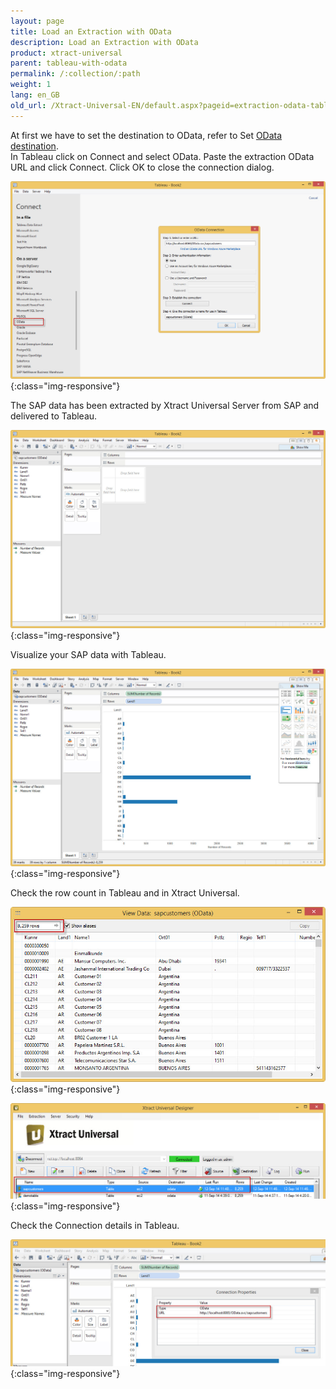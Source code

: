 ```yaml
---
layout: page
title: Load an Extraction with OData
description: Load an Extraction with OData
product: xtract-universal
parent: tableau-with-odata
permalink: /:collection/:path
weight: 1
lang: en_GB
old_url: /Xtract-Universal-EN/default.aspx?pageid=extraction-odata-tableau
---
```


At first we have to set the destination to OData, refer to Set [OData destination]().<br>
In Tableau click on Connect and select OData. Paste the extraction OData URL and click Connect. Click OK to close the connection dialog.

![Tableau-Connect-OData](/img/content/Tableau-Connect-OData.jpg){:class="img-responsive"}

The SAP data has been extracted by Xtract Universal Server from SAP and delivered to Tableau.

![Tableau-Data-Extracted](/img/content/Tableau-Data-Extracted.jpg){:class="img-responsive"}

Visualize your SAP data with Tableau.

![Tableau-Data-Chart](/img/content/Tableau-Data-Chart.jpg){:class="img-responsive"}

Check the row count in Tableau and in Xtract Universal.

![Tableau-RowCount](/img/content/Tableau-RowCount.jpg){:class="img-responsive"}

![XU-OData-Extraction-Result](/img/content/XU-OData-Extraction-Result.jpg){:class="img-responsive"}

Check the Connection details in Tableau.

![Tableau-Connection-Property](/img/content/Tableau-Connection-Property.jpg){:class="img-responsive"}
